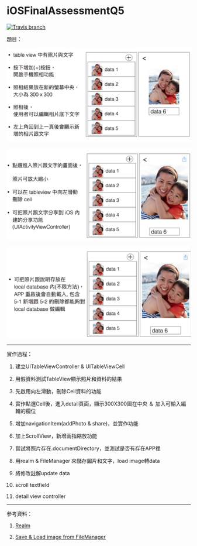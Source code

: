# iOSFinalAssessmentQ5

[![Travis branch](https://img.shields.io/travis/rust-lang/rust/master.svg)]()

題目：

![](https://github.com/dan12411/iOSFinalAssessmentQ5/blob/master/Q5-1.png)

![](https://github.com/dan12411/iOSFinalAssessmentQ5/blob/master/Q5-2.png)

![](https://github.com/dan12411/iOSFinalAssessmentQ5/blob/master/Q5-3.png)

---

實作過程：

1. 建立UITableViewController & UITableViewCell

2. 用假資料測試TableView顯示照片和資料的結果

3. 先啟用向左滑動，刪除Cell資料的功能

4. 實作點選Cell後，進入detail頁面，顯示300X300圖在中央 ＆ 加入可輸入編輯的欄位

5. 增加navigationItem(addPhoto & share)，並實作功能

6. 加上ScrollView，新增兩指縮放功能

7. 嘗試將照片存在.documentDirectory，並測試是否有存在APP裡

8. 用realm & FileManager 來儲存圖片和文字，load image轉data

9. 將修改註解update data

10. scroll textfield

11. detail view controller

---

參考資料：

1. [Realm](https://realm.io/docs/swift/latest/#writes)

2. [Save & Load image from FileManager ](http://stackoverflow.com/questions/35685685/how-to-save-an-image-picked-from-a-uiimagepickercontroller-in-swift)


